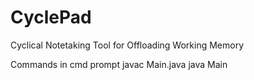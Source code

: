 # CyclePad
Cyclical Notetaking Tool for Offloading Working Memory

Commands in cmd prompt
javac Main.java
java Main
